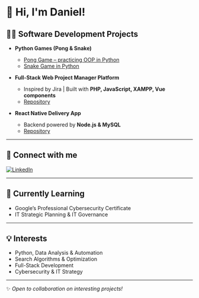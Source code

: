 # 👋 Hi, I'm Daniel!  

## 👨‍💻 Software Development Projects  

- **Python Games (Pong & Snake)**  
  - [Pong Game – practicing OOP in Python](https://github.com/2D-V8/PongGamePy)  
  - [Snake Game in Python](https://github.com/2D-V8/SnakeGamePy)  

- **Full-Stack Web Project Manager Platform**  
  - Inspired by Jira | Built with **PHP, JavaScript, XAMPP, Vue components**  
  - [Repository](https://github.com/2D-V8/gestor-proyectos)  

- **React Native Delivery App**  
  - Backend powered by **Node.js & MySQL**  
  - [Repository](https://github.com/2D-V8/BackEnd-Delivery-App)  

---

## 🔗 Connect with me  
[![LinkedIn](https://img.shields.io/badge/LinkedIn-blue?logo=linkedin&logoColor=white)](http://www.linkedin.com/in/daniel-valencia-818739264)  

---

## 🌱 Currently Learning  
- Google’s Professional Cybersecurity Certificate  
- IT Strategic Planning & IT Governance  

---

## 💡 Interests  
- Python, Data Analysis & Automation  
- Search Algorithms & Optimization  
- Full-Stack Development  
- Cybersecurity & IT Strategy  

---

✨ *Open to collaboration on interesting projects!*  

